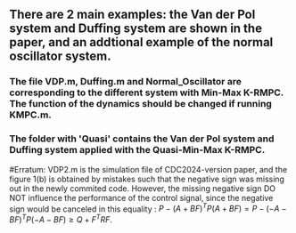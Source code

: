 ## There are 2 main examples: the Van der Pol system and Duffing system are shown in the paper, and an addtional example of the normal oscillator system.
### The file VDP.m, Duffing.m and Normal_Oscillator are corresponding to the different system with Min-Max K-RMPC. The function of the dynamics should be changed if running KMPC.m.
### The folder with 'Quasi' contains the Van der Pol system and Duffing system applied with the Quasi-Min-Max K-RMPC.


#Erratum: VDP2.m is the simulation file of CDC2024-version paper, and the figure 1(b) is obtained by mistakes such that the negative sign was missing out in the newly commited code. However, the missing negative sign DO NOT influence the performance of the control signal, since the negative sign would be canceled in this equality : $P - (A + BF)^{T}P(A+BF) = P - (-A - BF)^{T}P(- A - BF) \ge Q + F^{T}RF$.
